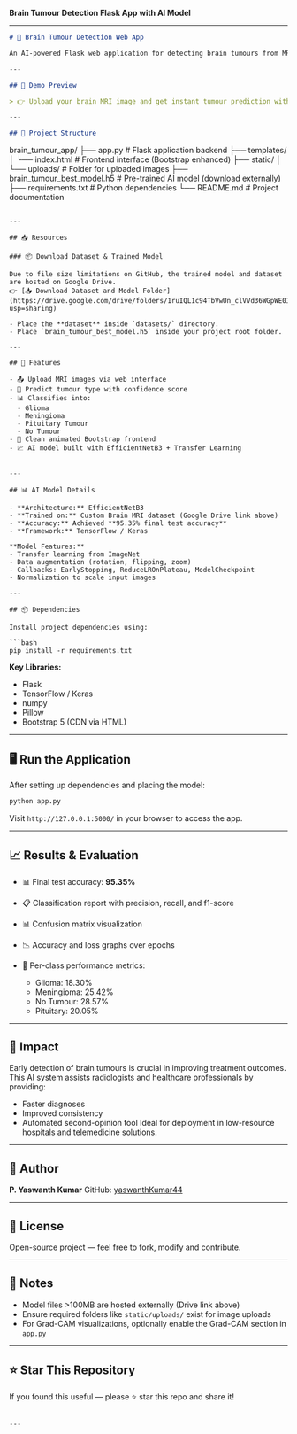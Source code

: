 **Brain Tumour Detection Flask App with AI Model**

---

```markdown
# 🧠 Brain Tumour Detection Web App

An AI-powered Flask web application for detecting brain tumours from MRI images using a deep learning model (EfficientNetB3). The system classifies images into one of four categories: **Glioma**, **Meningioma**, **Pituitary Tumour**, or **No Tumour**.

---

## 📸 Demo Preview

> 👉 Upload your brain MRI image and get instant tumour prediction with confidence score, tumour type information, and visual explanation.

---

## 📂 Project Structure

```

brain\_tumour\_app/
├── app.py                     # Flask application backend
├── templates/
│   └── index.html             # Frontend interface (Bootstrap enhanced)
├── static/
│   └── uploads/               # Folder for uploaded images
├── brain\_tumour\_best\_model.h5 # Pre-trained AI model (download externally)
├── requirements.txt           # Python dependencies
└── README.md                  # Project documentation

````

---

## 📥 Resources

### 📦 Download Dataset & Trained Model

Due to file size limitations on GitHub, the trained model and dataset are hosted on Google Drive.  
👉 [📥 Download Dataset and Model Folder](https://drive.google.com/drive/folders/1ruIQL1c94TbVwUn_clVVd36WGpWE0I2C?usp=sharing)

- Place the **dataset** inside `datasets/` directory.
- Place `brain_tumour_best_model.h5` inside your project root folder.

---

## 🚀 Features

- 📤 Upload MRI images via web interface
- 🧠 Predict tumour type with confidence score
- 📊 Classifies into:
  - Glioma
  - Meningioma
  - Pituitary Tumour
  - No Tumour
- 🎨 Clean animated Bootstrap frontend
- 📈 AI model built with EfficientNetB3 + Transfer Learning


---

## 📊 AI Model Details

- **Architecture:** EfficientNetB3  
- **Trained on:** Custom Brain MRI dataset (Google Drive link above)
- **Accuracy:** Achieved **95.35% final test accuracy**
- **Framework:** TensorFlow / Keras

**Model Features:**
- Transfer learning from ImageNet
- Data augmentation (rotation, flipping, zoom)
- Callbacks: EarlyStopping, ReduceLROnPlateau, ModelCheckpoint
- Normalization to scale input images

---

## 📦 Dependencies

Install project dependencies using:

```bash
pip install -r requirements.txt
````

**Key Libraries:**

* Flask
* TensorFlow / Keras
* numpy
* Pillow
* Bootstrap 5 (CDN via HTML)

---

## 🖥️ Run the Application

After setting up dependencies and placing the model:

```bash
python app.py
```

Visit `http://127.0.0.1:5000/` in your browser to access the app.

---

## 📈 Results & Evaluation

* 📊 Final test accuracy: **95.35%**
* 📋 Classification report with precision, recall, and f1-score
* 📊 Confusion matrix visualization
* 📉 Accuracy and loss graphs over epochs
* 📌 Per-class performance metrics:

  * Glioma: 18.30%
  * Meningioma: 25.42%
  * No Tumour: 28.57%
  * Pituitary: 20.05%

---

## 🎯 Impact

Early detection of brain tumours is crucial in improving treatment outcomes. This AI system assists radiologists and healthcare professionals by providing:

* Faster diagnoses
* Improved consistency
* Automated second-opinion tool
  Ideal for deployment in low-resource hospitals and telemedicine solutions.

---

## 📢 Author

**P. Yaswanth Kumar**
GitHub: [yaswanthKumar44](https://github.com/yaswanthKumar44)

---

## 📜 License

Open-source project — feel free to fork, modify and contribute.

---

## 📌 Notes

* Model files >100MB are hosted externally (Drive link above)
* Ensure required folders like `static/uploads/` exist for image uploads
* For Grad-CAM visualizations, optionally enable the Grad-CAM section in `app.py`

---

## ⭐ Star This Repository

If you found this useful — please ⭐ star this repo and share it!

```

---

